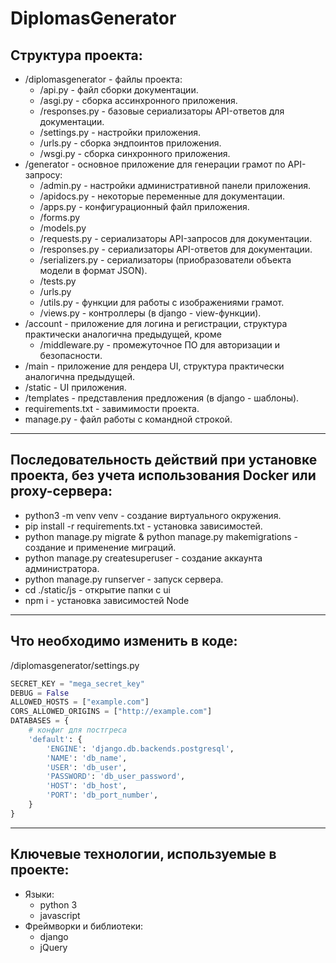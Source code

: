 # DiplomasGenerator

## Структура проекта:
  * /diplomasgenerator - файлы проекта:
    - /api.py - файл сборки документации.
    - /asgi.py - сборка ассинхронного приложения.
    - /responses.py - базовые сериализаторы API-ответов для документации.
    - /settings.py - настройки приложения.
    - /urls.py - сборка эндпоинтов приложения.
    - /wsgi.py - сборка синхронного приложения.
  * /generator - основное приложение для генерации грамот по API-запросу:
    - /admin.py - настройки административной панели приложения.
    - /apidocs.py - некоторые переменные для документации.
    - /apps.py - конфигурационный файл приложения.
    - /forms.py
    - /models.py
    - /requests.py - сериализаторы API-запросов для документации.
    - /responses.py - сериализаторы API-ответов для документации.
    - /serializers.py - сериализаторы (приобразователи объекта модели в формат JSON).
    - /tests.py
    - /urls.py
    - /utils.py - функции для работы с изображениями грамот.
    - /views.py - контроллеры (в django - view-функции).
  * /account - приложение для логина и регистрации, структура практически аналогична предыдущей, кроме
    - /middleware.py - промежуточное ПО для авторизации и безопасности.
  * /main - приложение для рендера UI, структура практически аналогична предыдущей.
  * /static - UI приложения.
  * /templates - представления предложения (в django - шаблоны).
  * requirements.txt - завимимости проекта.
  * manage.py - файл работы с командной строкой. 
----------------------------------------------------------------------------------------------
## Последовательность действий при установке проекта, без учета использования Docker или proxy-сервера:
  * python3 -m venv venv - создание виртуального окружения.
  * pip install -r requirements.txt - установка зависимостей.
  * python manage.py migrate & python manage.py makemigrations - создание и применение миграций.
  * python manage.py createsuperuser - создание аккаунта администратора.
  * python manage.py runserver - запуск сервера.
  * cd ./static/js - открытие папки с ui
  * npm i - установка зависимостей Node
----------------------------------------------------------------------------------------------
## Что необходимо изменить в коде:
/diplomasgenerator/settings.py
  ```python 
  SECRET_KEY = "mega_secret_key"
  DEBUG = False
  ALLOWED_HOSTS = ["example.com"] 
  CORS_ALLOWED_ORIGINS = ["http://example.com"] 
  DATABASES = {
      # конфиг для постгреса
      'default': {
          'ENGINE': 'django.db.backends.postgresql',
          'NAME': 'db_name',
          'USER': 'db_user',
          'PASSWORD': 'db_user_password',
          'HOST': 'db_host',
          'PORT': 'db_port_number',
      }
  }
  ```
----------------------------------------------------------------------------------------------
## Ключевые технологии, используемые в проекте:
  * Языки:
    - python 3
    - javascript
  * Фреймворки и библиотеки:
    - django
    - jQuery
